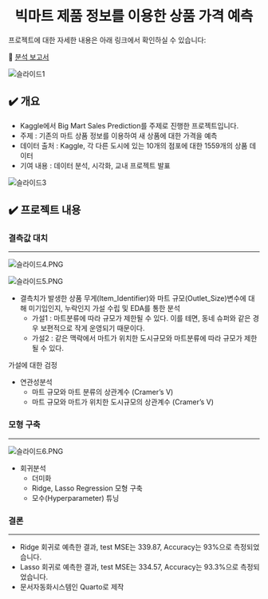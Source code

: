 <h1 align="center"> 빅마트 제품 정보를 이용한 상품 가격 예측 </h1>

프로젝트에 대한 자세한 내용은 아래 링크에서 확인하실 수 있습니다:

🔗 [분석 보고서](https://eeyem.github.io/kaggle_bigmart/Project_bigmart_syj.html) 

![슬라이드1](./image/busan.jpg)

## ✔️ 개요

- Kaggle에서 Big Mart Sales Prediction를 주제로 진행한 프로젝트입니다.
- 주제 : 기존의 마트 상품 정보를 이용하여 새 상품에 대한 가격을 예측
- 데이터 출처 : Kaggle, 각 다른 도시에 있는 10개의 점포에 대한 1559개의 상품 데이터
- 기여 내용 : 데이터 분석, 시각화, 교내 프로젝트 발표

![슬라이드3](./ppt_image/슬라이드3.jpg)

## ✔️ 프로젝트 내용

### 결측값 대치

---

![슬라이드4.PNG](https://s3-us-west-2.amazonaws.com/secure.notion-static.com/978570c0-f35f-48ad-9e00-0fde2c7428d8/%EC%8A%AC%EB%9D%BC%EC%9D%B4%EB%93%9C4.png)

![슬라이드5.PNG](https://s3-us-west-2.amazonaws.com/secure.notion-static.com/f084f999-c8ff-4d03-8466-143ccd793d24/%EC%8A%AC%EB%9D%BC%EC%9D%B4%EB%93%9C5.png)

- 결측치가 발생한 상품 무게(Item_Identifier)와 마트 규모(Outlet_Size)변수에 대해 미기입인지, 누락인지 가설 수립 및 EDA를 통한 분석
    - 가설1 : 마트분류에 따라 규모가 제한될 수 있다. 이를 테면, 동네 슈퍼와 같은 경우 보편적으로 작게 운영되기 때문이다.
    - 가설2 : 같은 맥락에서 마트가 위치한 도시규모와 마트분류에 따라 규모가 제한될 수 있다.

가설에 대한 검정

- 연관성분석
    - 마트 규모와 마트 분류의 상관계수 (Cramer’s V)
    - 마트 규모와 마트가 위치한 도시규모의 상관계수 (Cramer’s V)

### 모형 구축

---

![슬라이드6.PNG](https://s3-us-west-2.amazonaws.com/secure.notion-static.com/59a21d11-1b9c-409f-be7e-3b2da2f184d7/%EC%8A%AC%EB%9D%BC%EC%9D%B4%EB%93%9C6.png)

- 회귀분석
    - 더미화
    - Ridge, Lasso Regression 모형 구축
    - 모수(Hyperparameter) 튜닝

### 결론

---

- Ridge 회귀로 예측한 결과, test MSE는 339.87, Accuracy는 93%으로 측정되었습니다.
- Lasso 회귀로 예측한 결과, test MSE는 334.57, Accuracy는 93.3%으로 측정되었습니다.
- 문서자동화시스템인 Quarto로 제작

